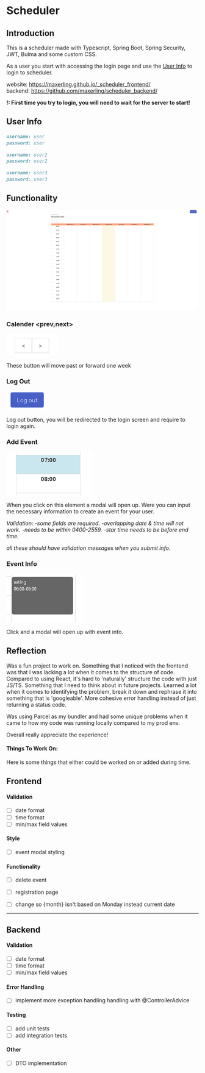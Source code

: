 # Scheduler

## Introduction

This is a scheduler made with Typescript, Spring Boot, Spring Security, JWT, Bulma and some custom CSS.

As a user you start with accessing the login page and use the [User Info](#user-info) to login to scheduler.

website: https://maxerling.github.io/_scheduler_frontend/ <br/> backend: https://github.com/maxerling/scheduler_backend/

__!: First time you try to login, you will need to wait for the server to start!__

## User Info

```md
username: user
password: user
```

```md
username: user2
password: user2
```

```md
username: user3
password: user3
```

## Functionality

![image-20211202213209555](./assets/images/site)

### Calender <prev,next>

![image-20211202213332619](assets/images/prev-next-buttons)

These button will move  past or forward one week


### Log Out

![image-20211202213423141](assets/images/logut-button)

Log out button, you will be redirected to the login screen  and require to login again.

### Add Event

![image-20211202213454538](./assets/images/time-table)

When you click on this element a modal will open up. Were you can input the necessary information to create an event for your user.

*Validation: 
-some fields are required.
-overlapping date & time will not work.
-needs to be within 0400-2559.
-star time needs to be before end time.*

*all these should have validation messages when you submit info.*

### Event Info

![image-20211202213559000](./assets/images/event)

Click and a modal will open up with event info.




## Reflection

Was a fun project to work on. Something that I noticed with the frontend was that I was lacking a lot when it comes to the structure of code. Compared  to using React, it's hard to 'naturally' structure the code with just JS/TS. Something that I need to think about in future projects. Learned a lot when it comes to identifying the problem, break it down and rephrase it into something that is 'googleable'.  More cohesive error handling instead of just returning a status code.

Was using Parcel as my bundler and had some unique problems when it came to how my code was running locally compared to  my prod env.

Overall really appreciate the experience!

#### Things To Work On: 

Here is some things that either could be worked on or added during time.

## Frontend

#### Validation

- [ ] date format
- [ ] time format
- [ ] min/max field values

#### Style

- [ ] event modal styling

#### Functionality

- [ ] delete event

- [ ] registration page

- [ ] change so {month} isn't based on Monday instead current date

  


------------------

## Backend

#### Validation

- [ ] date format
- [ ] time format
- [ ] min/max field values

#### Error Handling

- [ ] implement more exception handling handling with @ControllerAdvice

#### Testing

- [ ] add unit tests
- [ ] add integration tests

#### Other

- [ ] DTO implementation
